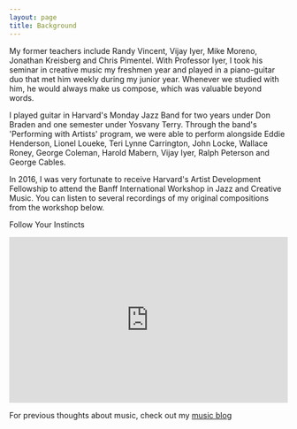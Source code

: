 ```yaml
---
layout: page
title: Background
---
```


My former teachers include Randy Vincent, Vijay Iyer, Mike Moreno, Jonathan Kreisberg and Chris Pimentel. With Professor Iyer, I took his seminar in creative music my freshmen year and played in a piano-guitar duo that met him weekly during my junior year. Whenever we studied with him, he would always make us compose, which was valuable beyond words.

I played guitar in Harvard's Monday Jazz Band for two years under Don Braden and one semester under Yosvany Terry. Through the band's 'Performing with Artists' program, we were able to perform alongside Eddie Henderson, Lionel Loueke, Teri Lynne Carrington, John Locke, Wallace Roney, George Coleman, Harold Mabern, Vijay Iyer, Ralph Peterson and George Cables.

In 2016, I was very fortunate to receive Harvard's Artist Development Fellowship to attend the Banff International Workshop in Jazz and Creative Music. You can listen to several recordings of my original compositions from the workshop below.

Follow Your Instincts

<iframe width="100%" height="300" scrolling="no" frameborder="no" allow="autoplay" src="https://w.soundcloud.com/player/?url=https%3A//api.soundcloud.com/tracks/448114953&color=%23ff5500&auto_play=false&hide_related=false&show_comments=true&show_user=true&show_reposts=false&show_teaser=true&visual=true"></iframe>



For previous thoughts about music, check out my [music blog](https://jglub.wordpress.com)